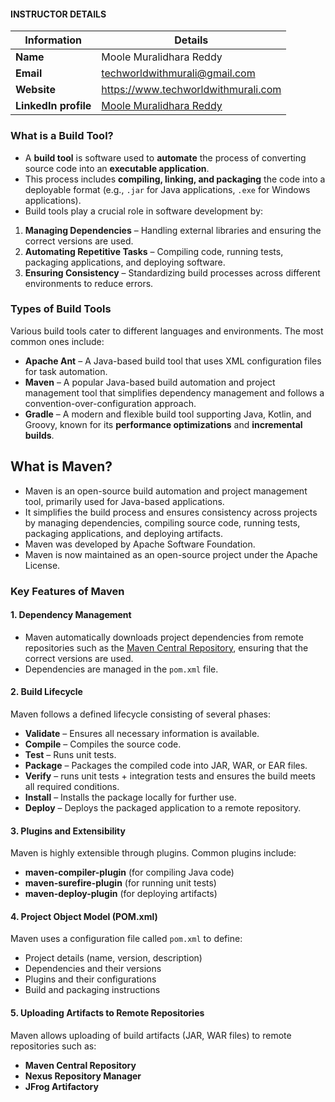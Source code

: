 #### INSTRUCTOR DETAILS

|  Information             | Details                                                                      |
|----------------------    |------------------------------------------------------------------------------|
| **Name**                 | Moole Muralidhara Reddy                                                      |
| **Email**                | techworldwithmurali@gmail.com                                                |
| **Website**              | https://www.techworldwithmurali.com               |
| **LinkedIn profile**     | [Moole Muralidhara Reddy](https://www.linkedin.com/in/moole-muralidhara-reddy) |


### What is a Build Tool?  

- A **build tool** is software used to **automate** the process of converting source code into an **executable application**.  
- This process includes **compiling, linking, and packaging** the code into a deployable format (e.g., `.jar` for Java applications, `.exe` for Windows applications).  
- Build tools play a crucial role in software development by:  
1. **Managing Dependencies** – Handling external libraries and ensuring the correct versions are used.  
2. **Automating Repetitive Tasks** – Compiling code, running tests, packaging applications, and deploying software.  
3. **Ensuring Consistency** – Standardizing build processes across different environments to reduce errors.  

### Types of Build Tools  

Various build tools cater to different languages and environments. The most common ones include:  

- **Apache Ant** – A Java-based build tool that uses XML configuration files for task automation.  
- **Maven** – A popular Java-based build automation and project management tool that simplifies dependency management and follows a convention-over-configuration approach.  
- **Gradle** – A modern and flexible build tool supporting Java, Kotlin, and Groovy, known for its **performance optimizations** and **incremental builds**.  

## What is Maven?  

- Maven is an open-source build automation and project management tool, primarily used for Java-based applications.
- It simplifies the build process and ensures consistency across projects by managing dependencies, compiling source code, running tests, packaging applications, and deploying artifacts.
- Maven was developed by Apache Software Foundation.
- Maven is now maintained as an open-source project under the Apache License.

### Key Features of Maven  

#### 1. **Dependency Management**  
- Maven automatically downloads project dependencies from remote repositories such as the [Maven Central Repository](https://repo.maven.apache.org/maven2/), ensuring that the correct versions are used.
-  Dependencies are managed in the `pom.xml` file.  

#### 2. **Build Lifecycle**  
Maven follows a defined lifecycle consisting of several phases:  
- **Validate** – Ensures all necessary information is available.  
- **Compile** – Compiles the source code.  
- **Test** – Runs unit tests.  
- **Package** – Packages the compiled code into JAR, WAR, or EAR files.  
- **Verify** – runs unit tests + integration tests and ensures the build meets all required conditions.
- **Install** – Installs the package locally for further use.  
- **Deploy** – Deploys the packaged application to a remote repository.  

#### 3. **Plugins and Extensibility**  
Maven is highly extensible through plugins. Common plugins include:  
- **maven-compiler-plugin** (for compiling Java code)  
- **maven-surefire-plugin** (for running unit tests)  
- **maven-deploy-plugin** (for deploying artifacts)  

#### 4. **Project Object Model (POM.xml)**  
Maven uses a configuration file called `pom.xml` to define:  
- Project details (name, version, description)  
- Dependencies and their versions  
- Plugins and their configurations  
- Build and packaging instructions  

#### 5. **Uploading Artifacts to Remote Repositories**  
Maven allows uploading of build artifacts (JAR, WAR files) to remote repositories such as:  
- **Maven Central Repository**  
- **Nexus Repository Manager**  
- **JFrog Artifactory**  
